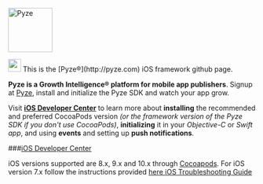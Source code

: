 <a href="http://pyze.com" target="_Pyze"><img src="http://pyze.com/images/pyze-horizontal-color-RGB.svg" height="90" alt="Pyze"/></a>

<img src="http://pyze.com/images/apple.svg" height="26" />
This is the [Pyze&reg;](http://pyze.com) iOS framework github page.  

**Pyze is a Growth Intelligence&reg; platform for mobile app publishers**. Signup at  [Pyze](http://pyze.com), install and initialize the Pyze SDK and watch your app grow.  

Visit **<a href="http://pyze.com/iOS.html">iOS Developer Center</a>** to learn more about **installing** the recommended and preferred CocoaPods version *(or the framework version of the Pyze SDK if you don't use CocoaPods)*, **initializing** it in your *Objective-C* or *Swift app*, and using **events** and setting up **push notifications**. 

###<a href="http://pyze.com/iOS.html">iOS Developer Center</a>

iOS versions supported are 8.x, 9.x and 10.x through <a href="https://pyze.com/iOS-Install-Cocoapods.html">Cocoapods</a>. For iOS version 7.x follow the instructions provided <a href="https://pyze.com/iOS-Install-Framework.html">here </a>
<a href="https://github.com/pyze/iOS-Library/wiki/iOS-Troubleshooting-Guide">iOS Troubleshooting Guide</a>

<br>

